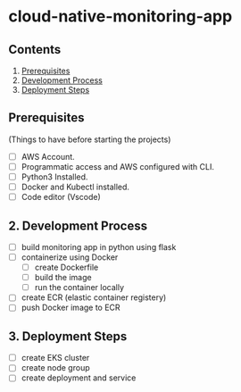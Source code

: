 # cloud-native-monitoring-app

## Contents

1. [Prerequisites](#prerequisites)
2. [Development Process](#1-development-process)
3. [Deployment Steps](#3-deployment-steps)

## **Prerequisites**

(Things to have before starting the projects)

- [ ]  AWS Account.
- [ ]  Programmatic access and AWS configured with CLI.
- [ ]  Python3 Installed.
- [ ]  Docker and Kubectl installed.
- [ ]  Code editor (Vscode)

## 2. Development Process

- [ ] build monitoring app in python using flask
- [ ] containerize using Docker
    - [ ] create Dockerfile
    - [ ] build the image
    - [ ] run the container locally
- [ ] create ECR (elastic container registery)
- [ ] push Docker image to ECR

## 3. Deployment Steps

- [ ] create EKS cluster
- [ ] create node group
- [ ] create deployment and service